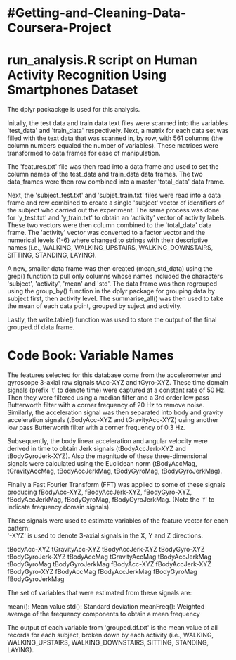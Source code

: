 #Getting-and-Cleaning-Data-Coursera-Project
====================================================================================
run_analysis.R script on Human Activity Recognition Using Smartphones Dataset
====================================================================================

The dplyr packackge is used for this analysis.

Initally, the test data and train data text files were scanned into the variables 'test_data' and 'train_data' respectively.  Next, a matrix for each data set was filled with the text data that was scanned in, by row, with 561 columns (the column numbers equaled the number of variables).  These matrices were transformed to data frames for ease of manipulation.

The 'features.txt' file was then read into a data frame and used to set the column names of the test_data and train_data data frames.  The two data_frames were then  row combined into a master 'total_data' data frame.

Next, the 'subject_test.txt' and 'subjet_train.txt' files were read into a data frame and row combined to create a single 'subject' vector of identifiers of the subject who carried out the experiment. The same process was done for 'y_test.txt' and 'y_train.txt' to obtain an 'activity' vector of activity labels.  These two vectors were then column combined to the 'total_data' data frame. The 'activity' vector was converted to a factor vector and the numerical levels (1-6) where changed to strings with their descriptive names (i.e., WALKING, WALKING_UPSTAIRS, WALKING_DOWNSTAIRS, SITTING, STANDING, LAYING).

A new, smaller data frame was then created (mean_std_data) using the grep() function to pull only columns whose names included the characters 'subject', 'activity', 'mean' and 'std'.  The data frame was then regrouped using the group_by() function in the dplyr package for grouping data by subject first, then activity level.  The summarise_all() was then used to take the mean of each data point, grouped by suject and activity.  

Lastly, the write.table() function was used to store the output of the final grouped.df data frame. 




Code Book:
Variable Names  
==============

The features selected for this database come from the accelerometer and gyroscope 3-axial raw signals tAcc-XYZ and tGyro-XYZ. These time domain signals (prefix 't' to denote time) were captured at a constant rate of 50 Hz. Then they were filtered using a median filter and a 3rd order low pass Butterworth filter with a corner frequency of 20 Hz to remove noise. Similarly, the acceleration signal was then separated into body and gravity acceleration signals (tBodyAcc-XYZ and tGravityAcc-XYZ) using another low pass Butterworth filter with a corner frequency of 0.3 Hz. 

Subsequently, the body linear acceleration and angular velocity were derived in time to obtain Jerk signals (tBodyAccJerk-XYZ and tBodyGyroJerk-XYZ). Also the magnitude of these three-dimensional signals were calculated using the Euclidean norm (tBodyAccMag, tGravityAccMag, tBodyAccJerkMag, tBodyGyroMag, tBodyGyroJerkMag). 

Finally a Fast Fourier Transform (FFT) was applied to some of these signals producing fBodyAcc-XYZ, fBodyAccJerk-XYZ, fBodyGyro-XYZ, fBodyAccJerkMag, fBodyGyroMag, fBodyGyroJerkMag. (Note the 'f' to indicate frequency domain signals). 

These signals were used to estimate variables of the feature vector for each pattern:  
'-XYZ' is used to denote 3-axial signals in the X, Y and Z directions.

tBodyAcc-XYZ
tGravityAcc-XYZ
tBodyAccJerk-XYZ
tBodyGyro-XYZ
tBodyGyroJerk-XYZ
tBodyAccMag
tGravityAccMag
tBodyAccJerkMag
tBodyGyroMag
tBodyGyroJerkMag
fBodyAcc-XYZ
fBodyAccJerk-XYZ
fBodyGyro-XYZ
fBodyAccMag
fBodyAccJerkMag
fBodyGyroMag
fBodyGyroJerkMag

The set of variables that were estimated from these signals are: 

mean(): Mean value
std(): Standard deviation
meanFreq(): Weighted average of the frequency components to obtain a mean frequency

The output of each variable from 'grouped.df.txt' is the mean value of all records for each subject, broken down by each activity (i.e., WALKING, WALKING_UPSTAIRS, WALKING_DOWNSTAIRS, SITTING, STANDING, LAYING).  